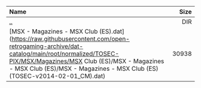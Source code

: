 |Name|Size|
|:---|---:|
|[..](../index.html)|DIR|
|[MSX - Magazines - MSX Club (ES).dat](https://raw.githubusercontent.com/open-retrogaming-archive/dat-catalog/main/root/normalized/TOSEC-PIX/MSX/Magazines/MSX Club (ES)/MSX - Magazines - MSX Club (ES)/MSX - Magazines - MSX Club (ES) (TOSEC-v2014-02-01_CM).dat)|30938|
